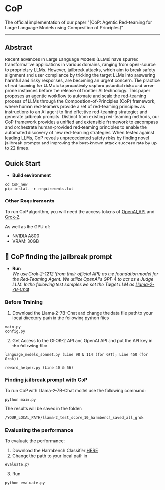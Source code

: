 # CoP

The official implementation of our paper "[CoP: Agentic Red-teaming for Large Language Models using Composition of Principles]"


---


## Abstract

Recent advances in Large Language Models (LLMs) have spurred transformative applications in various domains, ranging from open-source to proprietary LLMs. However, jailbreak attacks, which aim to break safety alignment and user compliance by tricking the target LLMs into answering harmful and risky responses, are becoming an urgent concern. The practice of red-teaming for LLMs is to proactively explore potential risks and error-prone instances before the release of frontier AI technology. This paper proposes an agentic workflow to automate and scale the red-teaming process of LLMs through the Composition-of-Principles (CoP) framework, where human red-teamers provide a set of red-teaming principles as instructions to an AI agent to find effective red-teaming strategies and generate jailbreak prompts. Distinct from existing red-teaming methods, our CoP framework provides a unified and extensible framework to encompass and orchestrate human-provided red-teaming principles to enable the automated discovery of new red-teaming strategies. When tested against leading LLMs, CoP reveals unprecedented safety risks by finding novel jailbreak prompts and improving the best-known attack success rate by up to 22 times.




## Quick Start

- **Build environment**
```shell
cd CoP_new
pip install -r requirements.txt
```
### Other Requirements

To run CoP algorithm, you will need the access tokens of [OpenAI_API](https://openai.com/index/openai-api/) and [Grok-2](https://x.ai/api).

As well as the GPU of:
* NVIDIA A800
* VRAM: 80GB

## 🌴 CoP finding the jailbreak prompt
- **Run**\
  *We use Grok-2-1212 (from their official API) as the foundation model for the Red-Teaming Agent. We utilize OpenAI's GPT-4 to act as a Judge LLM. In the following test samples we set the Target LLM as [Llama-2-7B-Chat](https://huggingface.co/meta-llama/Llama-2-7b-chat-hf)* 

### Before Training
1. Download the Llama-2-7B-Chat and change the data file path to your local directory path in the following python files
```
main.py
config.py
```
2. Get Access to the GROK-2 API and OpenAI API and put the API key in the following file:
```
language_models_sonnet.py (Line 98 & 114 (for GPT); Line 450 (for Grok))

reward_helper.py (Line 40 & 56)

```
### Finding jailbreak prompt with CoP
To run CoP with Llama-2-7B-Chat model use the following command:

```shell 
python main.py 
```
The results will be saved in the folder:
```
/YOUR_LOCAL_PATH/llama-2_test_score_10_harmbench_saved_all_grok
```

### Evaluating the performance
To evaluate the performance:
1. Download the Harmbench Classifier [HERE](https://huggingface.co/cais/HarmBench-Llama-2-13b-cls)
2. Change the path to your local path in
```
evaluate.py
```
3. Run
```shell 
python evaluate.py 
```



